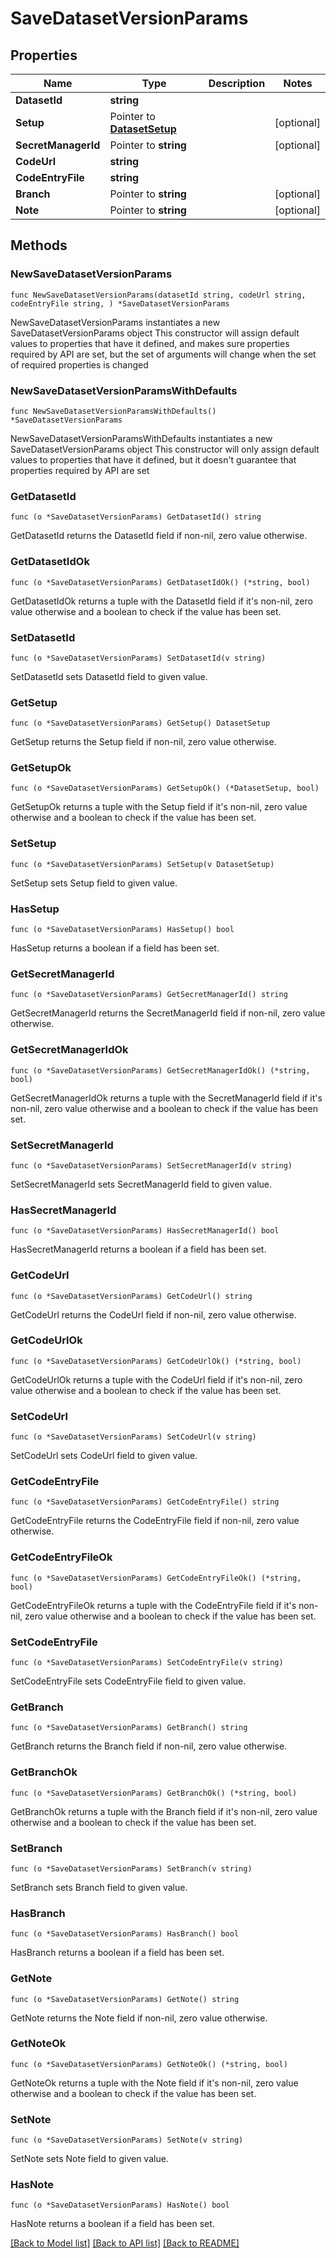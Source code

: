 # SaveDatasetVersionParams

## Properties

Name | Type | Description | Notes
------------ | ------------- | ------------- | -------------
**DatasetId** | **string** |  | 
**Setup** | Pointer to [**DatasetSetup**](DatasetSetup.md) |  | [optional] 
**SecretManagerId** | Pointer to **string** |  | [optional] 
**CodeUrl** | **string** |  | 
**CodeEntryFile** | **string** |  | 
**Branch** | Pointer to **string** |  | [optional] 
**Note** | Pointer to **string** |  | [optional] 

## Methods

### NewSaveDatasetVersionParams

`func NewSaveDatasetVersionParams(datasetId string, codeUrl string, codeEntryFile string, ) *SaveDatasetVersionParams`

NewSaveDatasetVersionParams instantiates a new SaveDatasetVersionParams object
This constructor will assign default values to properties that have it defined,
and makes sure properties required by API are set, but the set of arguments
will change when the set of required properties is changed

### NewSaveDatasetVersionParamsWithDefaults

`func NewSaveDatasetVersionParamsWithDefaults() *SaveDatasetVersionParams`

NewSaveDatasetVersionParamsWithDefaults instantiates a new SaveDatasetVersionParams object
This constructor will only assign default values to properties that have it defined,
but it doesn't guarantee that properties required by API are set

### GetDatasetId

`func (o *SaveDatasetVersionParams) GetDatasetId() string`

GetDatasetId returns the DatasetId field if non-nil, zero value otherwise.

### GetDatasetIdOk

`func (o *SaveDatasetVersionParams) GetDatasetIdOk() (*string, bool)`

GetDatasetIdOk returns a tuple with the DatasetId field if it's non-nil, zero value otherwise
and a boolean to check if the value has been set.

### SetDatasetId

`func (o *SaveDatasetVersionParams) SetDatasetId(v string)`

SetDatasetId sets DatasetId field to given value.


### GetSetup

`func (o *SaveDatasetVersionParams) GetSetup() DatasetSetup`

GetSetup returns the Setup field if non-nil, zero value otherwise.

### GetSetupOk

`func (o *SaveDatasetVersionParams) GetSetupOk() (*DatasetSetup, bool)`

GetSetupOk returns a tuple with the Setup field if it's non-nil, zero value otherwise
and a boolean to check if the value has been set.

### SetSetup

`func (o *SaveDatasetVersionParams) SetSetup(v DatasetSetup)`

SetSetup sets Setup field to given value.

### HasSetup

`func (o *SaveDatasetVersionParams) HasSetup() bool`

HasSetup returns a boolean if a field has been set.

### GetSecretManagerId

`func (o *SaveDatasetVersionParams) GetSecretManagerId() string`

GetSecretManagerId returns the SecretManagerId field if non-nil, zero value otherwise.

### GetSecretManagerIdOk

`func (o *SaveDatasetVersionParams) GetSecretManagerIdOk() (*string, bool)`

GetSecretManagerIdOk returns a tuple with the SecretManagerId field if it's non-nil, zero value otherwise
and a boolean to check if the value has been set.

### SetSecretManagerId

`func (o *SaveDatasetVersionParams) SetSecretManagerId(v string)`

SetSecretManagerId sets SecretManagerId field to given value.

### HasSecretManagerId

`func (o *SaveDatasetVersionParams) HasSecretManagerId() bool`

HasSecretManagerId returns a boolean if a field has been set.

### GetCodeUrl

`func (o *SaveDatasetVersionParams) GetCodeUrl() string`

GetCodeUrl returns the CodeUrl field if non-nil, zero value otherwise.

### GetCodeUrlOk

`func (o *SaveDatasetVersionParams) GetCodeUrlOk() (*string, bool)`

GetCodeUrlOk returns a tuple with the CodeUrl field if it's non-nil, zero value otherwise
and a boolean to check if the value has been set.

### SetCodeUrl

`func (o *SaveDatasetVersionParams) SetCodeUrl(v string)`

SetCodeUrl sets CodeUrl field to given value.


### GetCodeEntryFile

`func (o *SaveDatasetVersionParams) GetCodeEntryFile() string`

GetCodeEntryFile returns the CodeEntryFile field if non-nil, zero value otherwise.

### GetCodeEntryFileOk

`func (o *SaveDatasetVersionParams) GetCodeEntryFileOk() (*string, bool)`

GetCodeEntryFileOk returns a tuple with the CodeEntryFile field if it's non-nil, zero value otherwise
and a boolean to check if the value has been set.

### SetCodeEntryFile

`func (o *SaveDatasetVersionParams) SetCodeEntryFile(v string)`

SetCodeEntryFile sets CodeEntryFile field to given value.


### GetBranch

`func (o *SaveDatasetVersionParams) GetBranch() string`

GetBranch returns the Branch field if non-nil, zero value otherwise.

### GetBranchOk

`func (o *SaveDatasetVersionParams) GetBranchOk() (*string, bool)`

GetBranchOk returns a tuple with the Branch field if it's non-nil, zero value otherwise
and a boolean to check if the value has been set.

### SetBranch

`func (o *SaveDatasetVersionParams) SetBranch(v string)`

SetBranch sets Branch field to given value.

### HasBranch

`func (o *SaveDatasetVersionParams) HasBranch() bool`

HasBranch returns a boolean if a field has been set.

### GetNote

`func (o *SaveDatasetVersionParams) GetNote() string`

GetNote returns the Note field if non-nil, zero value otherwise.

### GetNoteOk

`func (o *SaveDatasetVersionParams) GetNoteOk() (*string, bool)`

GetNoteOk returns a tuple with the Note field if it's non-nil, zero value otherwise
and a boolean to check if the value has been set.

### SetNote

`func (o *SaveDatasetVersionParams) SetNote(v string)`

SetNote sets Note field to given value.

### HasNote

`func (o *SaveDatasetVersionParams) HasNote() bool`

HasNote returns a boolean if a field has been set.


[[Back to Model list]](../README.md#documentation-for-models) [[Back to API list]](../README.md#documentation-for-api-endpoints) [[Back to README]](../README.md)


